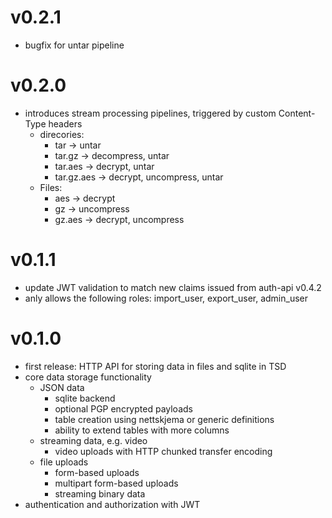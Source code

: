 
# v0.2.1

- bugfix for untar pipeline

# v0.2.0

- introduces stream processing pipelines, triggered by custom Content-Type headers
    - direcories:
        - tar           -> untar
        - tar.gz        -> decompress, untar
        - tar.aes       -> decrypt, untar
        - tar.gz.aes    -> decrypt, uncompress, untar
    - Files:
        - aes           -> decrypt
        - gz            -> uncompress
        - gz.aes        -> decrypt, uncompress

# v0.1.1

- update JWT validation to match new claims issued from auth-api v0.4.2
- anly allows the following roles: import_user, export_user, admin_user

# v0.1.0

- first release: HTTP API for storing data in files and sqlite in TSD
- core data storage functionality
    - JSON data
        - sqlite backend
        - optional PGP encrypted payloads
        - table creation using nettskjema or generic definitions
        - ability to extend tables with more columns
    - streaming data, e.g. video
        - video uploads with HTTP chunked transfer encoding
    - file uploads
        - form-based uploads
        - multipart form-based uploads
        - streaming binary data
- authentication and authorization with JWT
